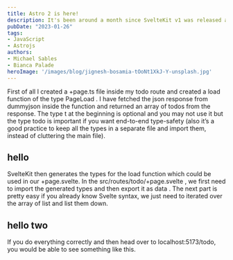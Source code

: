 ```yaml
---
title: Astro 2 is here!
description: It's been around a month since SvelteKit v1 was released and I fortunately got enough time to play around with it. In this blog post.
pubDate: "2023-01-26"
tags: 
- JavaScript
- Astrojs
authors:
- Michael Sables
- Bianca Palade
heroImage: '/images/blog/jignesh-bosamia-tOoNt1XkJ-Y-unsplash.jpg'
---
```


First of all I created a +page.ts file inside my todo route and created a load function of the type PageLoad . I have fetched the json response from dummyjson inside the function and returned an array of todos from the response. The type t at the beginning is optional and you may not use it but the type todo is important if you want end-to-end type-safety (also it’s a good practice to keep all the types in a separate file and import them, instead of cluttering the main file).

## hello

SvelteKit then generates the types for the load function which could be used in our +page.svelte. In the src/routes/todo/+page.svelte , we first need to import the generated types and then export it as data . The next part is pretty easy if you already know Svelte syntax, we just need to iterated over the array of list and list them down.

## hello two

If you do everything correctly and then head over to localhost:5173/todo, you would be able to see something like this.
